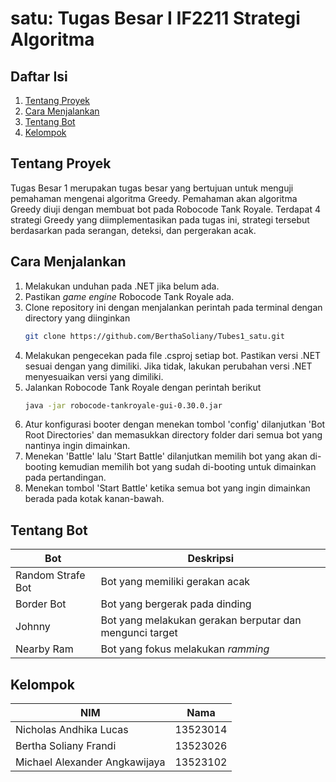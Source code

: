 # satu: Tugas Besar I IF2211 Strategi Algoritma

## Daftar Isi
1. [Tentang Proyek](#tentang-proyek)
2. [Cara Menjalankan](#cara-menjalankan)
3. [Tentang Bot](#tentang-bot)
4. [Kelompok](#kelompok)

## Tentang Proyek
Tugas Besar 1 merupakan tugas besar yang bertujuan untuk menguji pemahaman mengenai algoritma Greedy. Pemahaman akan algoritma Greedy diuji dengan membuat bot pada Robocode Tank Royale. Terdapat 4 strategi Greedy yang diimplementasikan pada tugas ini, strategi tersebut berdasarkan pada serangan, deteksi, dan pergerakan acak. 

## Cara Menjalankan
1. Melakukan unduhan pada .NET jika belum ada.
2. Pastikan _game engine_ Robocode Tank Royale ada.
3. Clone repository ini dengan menjalankan perintah pada terminal dengan directory yang diinginkan
   ```sh
   git clone https://github.com/BerthaSoliany/Tubes1_satu.git
4. Melakukan pengecekan pada file .csproj setiap bot. Pastikan versi .NET sesuai dengan yang dimiliki. Jika tidak, lakukan perubahan versi .NET menyesuaikan versi yang dimiliki.
5. Jalankan Robocode Tank Royale dengan perintah berikut
   ```sh
   java -jar robocode-tankroyale-gui-0.30.0.jar
6. Atur konfigurasi booter dengan menekan tombol 'config' dilanjutkan 'Bot Root Directories' dan memasukkan directory folder dari semua bot yang nantinya ingin dimainkan.
7. Menekan 'Battle' lalu 'Start Battle' dilanjutkan memilih bot yang akan di-booting kemudian memilih bot yang sudah di-booting untuk dimainkan pada pertandingan.
8. Menekan tombol 'Start Battle' ketika semua bot yang ingin dimainkan berada pada kotak kanan-bawah.

## Tentang Bot
| Bot | Deskripsi |
|-----|------|
| Random Strafe Bot | Bot yang memiliki gerakan acak |
| Border Bot | Bot yang bergerak pada dinding |
| Johnny | Bot yang melakukan gerakan berputar dan mengunci target |
| Nearby Ram | Bot yang fokus melakukan _ramming_ |


## Kelompok
| NIM | Nama |
|-----|------|
| Nicholas Andhika Lucas | 13523014 |
| Bertha Soliany Frandi | 13523026 |
| Michael Alexander Angkawijaya | 13523102 |
